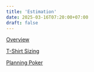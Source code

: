 ```yaml
---
title: 'Estimation'
date: 2025-03-16T07:20:00+07:00
draft: false
---
```


[Overview](./overview/)

[T-Shirt Sizing](./t-shirt-sizing/)

[Planning Poker](./planning-poker/)
